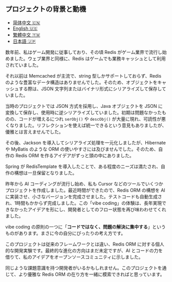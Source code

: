 

## プロジェクトの背景と動機

- [简体中文 🇨🇳](background-and-motivation-for-the-project.zh-CN.md)
- [English 🇺🇸](background-and-motivation-for-the-project.en.md)
- [繁體中文 🇹🇼](background-and-motivation-for-the-project.zh-Hant.md)
- [日本語 🇯🇵](background-and-motivation-for-the-project.ja.md)


数年前、私はゲーム開発に従事しており、その頃 Redis がゲーム業界で流行し始めました。ウェブ業界と同様に、Redis はゲームでも業務キャッシュとして利用されていました。

それ以前は Memcached が主流で、string 型しかサポートしておらず、Redis のような豊富なデータ構造はありませんでした。そのため、オブジェクトをキャッシュする際は、JSON 文字列またはバイナリ形式にシリアライズして保存していました。

当時のプロジェクトでは JSON 方式を採用し、Java オブジェクトを JSON に変換して保存し、使用時に逆シリアライズしていました。初期は問題なかったものの、コードが増えるにつれ `serObj()` や `descObj()` が大量に現れ、可読性が悪くなりました。リフレクションを使えば統一できるという意見もありましたが、優雅とは言えませんでした。

その後、Jackson を導入してシリアライズ処理を一元化しましたが、Hibernate や MyBatis のような ORM の使いやすさには及びませんでした。そのため、自作の Redis ORM を作るアイデアがずっと頭の中にありました。

Spring が RedisTemplate を導入したことで、ある程度のニーズは満たされ、自作の構想は一旦保留となりました。

昨年から AI コーディングが流行し始め、私も Cursor などのツールでいくつかプロジェクトを作成しました。最近時間ができたので、Redis ORM の構想を AI に実装させ、小さなバージョンを完成させました。テストコードも自動生成され、1時間もかからず完成しました。この「vibe coding」の体験は、長年実現できなかったアイデアを形にし、開発者としてのフロー状態を再び味わわせてくれました。

vibe coding の原則の一つに「**コードではなく、問題の解決に集中する**」というものがあります。まさに今の自分にぴったりの考え方です。

このプロジェクトは従来のフレームワークとは違い、Redis ORM に対する個人的な開発実験です。最終的な進化の方向はまだ未定ですが、AI とコードの力を借りて、私のアイデアをオープンソースコミュニティに示しました。

同じような課題意識を持つ開発者がいるかもしれません。このプロジェクトを通じて、より優雅な Redis ORM の在り方を一緒に模索できればと思っています。
